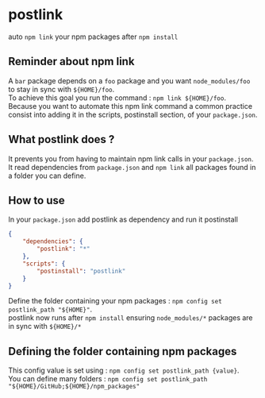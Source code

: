 # postlink

auto `npm link` your npm packages after `npm install`

## Reminder about npm link

A `bar` package depends on a `foo` package and you want `node_modules/foo` to stay in sync with `${HOME}/foo`.  
To achieve this goal you run the command : `npm link ${HOME}/foo`.  
Because you want to automate this npm link command a common practice consist into adding it in the scripts, postinstall section, of your `package.json`.

## What postlink does ?

It prevents you from having to maintain npm link calls in your `package.json`.  
It read dependencies from `package.json` and `npm link` all packages found in a folder you can define.  

## How to use

In your `package.json` add postlink as dependency and run it postinstall

```json
{
    "dependencies": {
        "postlink": "*"
    },
    "scripts": {
        "postinstall": "postlink"
    }
}
```

Define the folder containing your npm packages : `npm config set postlink_path "${HOME}"`.  
postlink now runs after `npm install` ensuring `node_modules/*` packages are in sync with `${HOME}/*`

## Defining the folder containing npm packages

This config value is set using : `npm config set postlink_path {value}`.  
You can define many folders : `npm config set postlink_path "${HOME}/GitHub;${HOME}/npm_packages"` 
